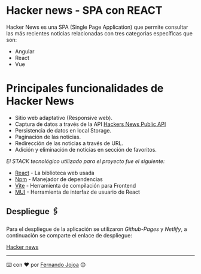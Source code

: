 # Hacker news - SPA con REACT

Hacker News es una SPA (Single Page Application) que permite consultar las más recientes noticias relacionadas con tres categorias específicas que son:
* Angular
* React
* Vue

# Principales funcionalidades de Hacker News
* Sitio web adaptativo (Responsive web).
* Captura de datos a través de la API [Hackers News Public API](https://hn.algolia.com/api)
* Persistencia de datos en local Storage.
* Paginación de las noticias.
* Redirección de las noticias a través de URL.
* Adición y eliminación de noticias en sección de favoritos.

_El STACK tecnológico utilizado para el proyecto fue el siguiente:_

* [React](https://es.reactjs.org/) - La biblioteca web usada
* [Npm](https://www.npmjs.com/) - Manejador de dependencias
* [Vite](https://vitejs.dev/) - Herramienta de compilación para Frontend
* [MUI](https://mui.com/) - Herramienta de interfaz de usuario de React

## Despliegue 🖇️

Para el despliegue de la aplicación se utilizaron _Github-Pages_ y _Netlify_, a continuación se comparte el enlace de despliegue:

[Hacker news](https://hackernewsreign.netlify.app/)

---
⌨️ con ❤️ por [Fernando Jojoa](https://github.com/LuisFJojoa/) 😊

